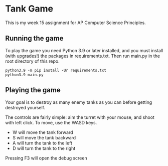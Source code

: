 # Tank Game

This is my week 15 assignment for AP Computer Science Principles.

## Running the game

To play the game you need Python 3.9 or later installed, and you must install (with upgrades!) the packages in requirements.txt.
Then run main.py in the root directory of this repo.

```shell
python3.9 -m pip install -Ur requirements.txt
python3.9 main.py
```

## Playing the game

Your goal is to destroy as many enemy tanks as you can before getting destroyed yourself.

The controls are fairly simple: aim the turret with your mouse, and shoot with left click. To move, use the WASD keys.

+ W will move the tank forward
+ S will move the tank backward
+ A will turn the tank to the left
+ D will turn the tank to the right

Pressing F3 will open the debug screen
